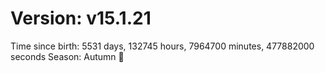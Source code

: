 # Version: v15.1.21
Time since birth: 5531 days, 132745 hours, 7964700 minutes, 477882000 seconds
Season: Autumn 🍁

